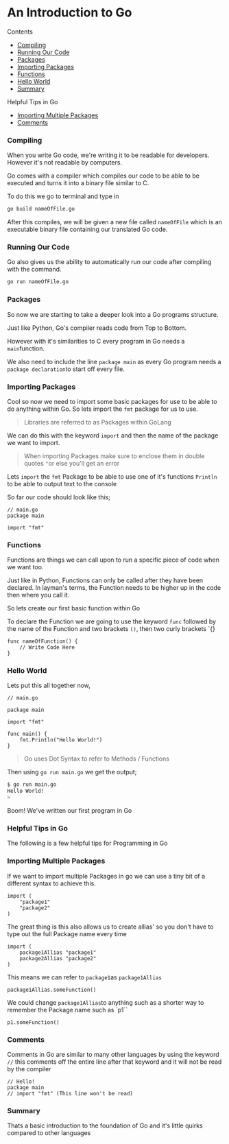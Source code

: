 # An Introduction to Go

Contents

- [Compiling](#compiling)
- [Running Our Code](#running-our-code)
- [Packages](#packages)
- [Importing Packages](#importing-packages)
- [Functions](#functions)
- [Hello World](#hello-world)
- [Summary](#summary)

Helpful Tips in Go

- [Importing Multiple Packages](#importing-multiple-packages)
- [Comments](#comments)




### Compiling

When you write Go code, we're writing it to be readable for developers. However it's not readable by computers. 

Go comes with a compiler which compiles our code to be able to be executed and turns it into a binary file similar to C.

To do this we go to terminal and type in

```bash
go build nameOfFile.go
```

After this compiles, we will be given a new file called `nameOfFile` which is an executable binary file containing our translated Go code.

### Running Our Code

Go also gives us the ability to automatically run our code after compiling with the command.

```bash
go run nameOfFile.go
```

### Packages

So now we are starting to take a deeper look into a Go programs structure.

Just like Python, Go's compiler reads code from Top to Bottom. 

However with it's similarities to C every program in Go needs a `main`function.

We also need to include the line `package main` as every Go program needs a `package declaration`to start off every file.

### Importing Packages

Cool so now we need to import some basic packages for use to be able to do anything within Go. So lets import the `fmt` package for us to use.
> Libraries are referred to as Packages within GoLang

We can do this with the keyword `import` and then the name of the package we want to import. 
> When importing Packages make sure to enclose them in double quotes `"`or else you'll get an error

Lets `import` the `fmt` Package to be able to use one of it's functions `Println` to be able to output text to the console


So far our code should look like this;

```golang
// main.go
package main

import "fmt"
```

### Functions

Functions are things we can call upon to run a specific piece of code when we want too.

Just like in Python, Functions can only be called after they have been declared. In layman's terms, the Function needs to be higher up in the code then where you call it.


So lets create our first basic function within Go

To declare the Function we are going to use the keyword `func` followed by the name of the Function and two brackets `()`, then two curly brackets `{}

```golang
func nameOfFunction() {
    // Write Code Here
}
```

###  Hello World

Lets put this all together now,

```golang
// main.go

package main

import "fmt"

func main() {
    fmt.Println("Hello World!")
}
```
> Go uses Dot Syntax to refer to Methods / Functions

Then using `go run main.go` we get the output;

```bash
$ go run main.go
Hello World!
> 
```

Boom! We've written our first program in Go

### Helpful Tips in Go

The following is a few helpful tips for Programming in Go

### Importing Multiple Packages

If we want to import multiple Packages in go we can use a tiny bit of a different syntax to achieve this.

```golang
import (
    "package1"
    "package2"
)
```

The great thing is this also allows us to create allias' so you don't have to type out the full Package name every time

```golang
import (
    package1Allias "package1"
    package2Allias "package2"
)
```

This means we can refer to `package1`as `package1Allias`

```golang
package1Allias.someFunction()
```

We could change `package1Allias`to anything such as a shorter way to remember the Package name such as `p1``

```golang
p1.someFunction()
```

### Comments

Comments in Go are similar to many other languages by using the keyword `//` this comments off the entire line after that keyword and it will not be read by the compiler

```golang
// Hello!
package main
// import "fmt" (This line won't be read)
```

### Summary

Thats a basic introduction to the foundation of Go and it's little quirks compared to other languages